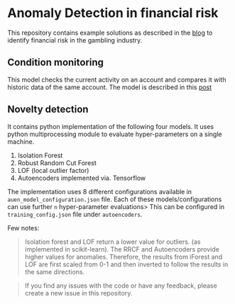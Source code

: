 # Anomaly Detection in financial risk
This repository contains example solutions as described in the [blog](https://rajat-bhardwaj.github.io/) to identify financial risk in the gambling industry.

## Condition monitoring
This model checks the current activity on an account and compares it with historic data of the same account. The model is described in this [post](https://rajat-bhardwaj.github.io/2020/01/04/aml-anomaly-detection.html)


## Novelty detection
It contains python implementation of the following four models. It uses python multiprocessing module to evaluate hyper-parameters on a single machine.

1. Isolation Forest
2. Robust Random Cut Forest
3. LOF (local outlier factor)
4. Autoencoders implemented via. Tensorflow

The implementation uses 8 different configurations available in `auen_model_configuration.json` file. Each of these models/configurations can use further `n` hyper-parameter evaluations> This can be configured in `training_config.json` file under `autoencoders`.


Few notes:
> Isolation forest and LOF return a lower value for outliers. (as implemented in scikit-learn). The RRCF and Autoencoders provide higher values for anomalies. Therefore, the results from iForest and LOF are first scaled from 0-1 and then inverted to follow the results in the same directions.

> If you find any issues with the code or have any feedback, please create a new issue in this repository.
